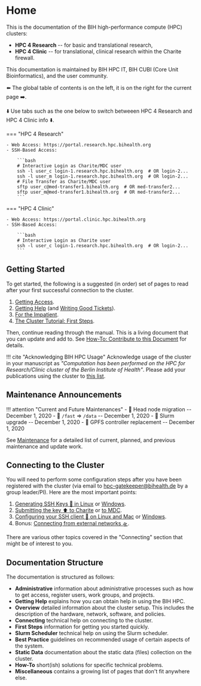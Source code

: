 # Home

This is the documentation of the BIH high-performance compute (HPC) clusters:

- **HPC 4 Research** -- for basic and translational research,
- **HPC 4 Clinic** -- for translational, clinical research within the Charite firewall.

This documentation is maintained by BIH HPC IT, BIH CUBI (Core Unit Bioinformatics), and the user community.

:arrow_left: The global table of contents is on the left, it is on the right for the current page :arrow_right:.

:arrow_down: Use tabs such as the one below to switch betweeen HPC 4 Research and HPC 4 Clinic info :arrow_down:.

=== "HPC 4 Research"

    - Web Access: https://portal.research.hpc.bihealth.org
    - SSH-Based Access:

        ```bash
        # Interactive Login as Charite/MDC user
        ssh -l user_c login-1.research.hpc.bihealth.org  # OR login-2...
        ssh -l user_m login-1.research.hpc.bihealth.org  # OR login-2...
        # File Transfer as Charite/MDC user
        sftp user_c@med-transfer1.bihealth.org  # OR med-transfer2...
        sftp user_m@med-transfer1.bihealth.org  # OR med-transfer2...
        ```

=== "HPC 4 Clinic"

    - Web Access: https://portal.clinic.hpc.bihealth.org
    - SSH-Based Access:

        ```bash
        # Interactive Login as Charite user
        ssh -l user_c login-1.research.hpc.bihealth.org  # OR login-2...
        ```

## Getting Started

To get started, the following is a suggested (in order) set of pages to read after your first successful connection to the cluster.

1. [Getting Access](admin/getting-access).
2. [Getting Help](help/helpdesk) (and [Writing Good Tickets](help/good-tickets)).
3. [For the Impatient](overview/for-the-impatient).
4. [The Cluster Tutorial: First Steps](first-steps/episode-0).

Then, continue reading through the manual.
This is a living document that you can update and add to.
See [How-To: Contribute to this Document](how-to/misc/contribute) for details.

!!! cite "Acknowledging BIH HPC Usage"
    Acknowledge usage of the cluster in your manuscript as *"Computation has been performed on the HPC for Research/Clinic cluster of the Berlin Institute of Health"*.
    Please add your publications using the cluster to [this list](misc/publication-list).

## Maintenance Announcements

!!! attention "Current and Future Maintenances"
    - :test_tube: Head node migration -- December 1, 2020
    - :calendar: `/fast` => `/data` -- December 1, 2020
    - :calendar: Slurm upgrade -- December 1, 2020
    - :wrench: GPFS controller replacement -- December 1, 2020

See [Maintenance](admin/maintenance) for a detailed list of current, planned, and previous maintenance and update work.

## Connecting to the Cluster

You will need to perform some configuration steps after you have been registered with the cluster (via email to hpc-gatekeeper@bihealth.de by a group leader/PI).
Here are the most important points:

1. [Generating SSH Keys :key: in Linux](connecting/generate-key/linux) or [Windows](connecting/generate-key/windows).
2. [Submitting the key :arrow_up: to Charite](connecting/submit-key/charite) or [to MDC](connecting/submit-key/mdc).
3. [Configuring your SSH client :wrench: on Linux and Mac](connecting/configure-ssh/linux) or [Windows](connecting/configure-ssh/windows).
4. Bonus: [Connecting from external networks :flying_saucer:](connecting/from-external).

There are various other topics covered in the "Connecting" section that might be of interest to you.

## Documentation Structure

The documentation is structured as follows:

- **Administrative** information about administrative processes such as how to get access, register users, work groups, and projects.
- **Getting Help** explains how you can obtain help in using the BIH HPC.
- **Overview** detailed information about the cluster setup.
  This includes the description of the hardware, network, software, and policies.
- **Connecting** technical help on connecting to the cluster.
- **First Steps** information for getting you started quickly.
- **Slurm Scheduler** technical help on using the Slurm scheduler.
- **Best Practice** guidelines on recommended usage of certain aspects of the system.
- **Static Data** documentation about the static data (files) collection on the cluster.
- **How-To** short(ish) solutions for specific technical problems.
- **Miscellaneous** contains a growing list of pages that don't fit anywhere else.
